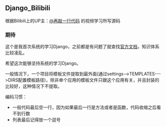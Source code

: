 ## Django_Bilibili
根据Bilibili上的UP主：[@再敲一行代码](https://space.bilibili.com/252028233/#/) 的视频学习所写源码

### 期待
这个是我首次系统的学习Django，之前都是有问题了就查找[官方文档](https://docs.djangoproject.com/en/2.0/)，知识体系比较凌乱。

希望这次能够坚持系统的学习Django。

一般情况下，一个项目将模板文件提取到最外面(通过settings-->TEMPLATES--->DIRS配置模板路径)，除非单个应用的模板文件只跟这个应用有关，并且封装的比较好，这种情况下不提取。


编码习惯：
- 一般代码最后空一行，因为如果最后一行是方法或者是函数，代码收缩之后看不到行数
- 列表最后记得放一个逗号  